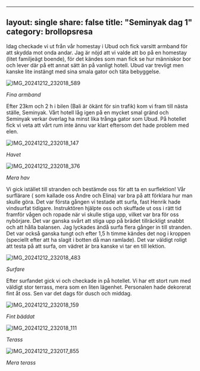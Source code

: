
---
layout: single
share: false
title: "Seminyak dag 1"
category: brollopsresa
---

Idag checkade vi ut från vår homestay i Ubud och fick varsitt armband för att skydda mot onda andar. Jag är nöjd att vi valde att bo på en homestay (litet familjeägt boende), för det kändes som man fick se hur människor bor och lever där på ett annat sätt än på vanligt hotell. Ubud var trevligt men kanske lite instängt med sina smala gator och täta bebyggelse.

![IMG_20241212_232018_589](https://github.com/user-attachments/assets/e493b847-0d29-4337-b4ad-bbe52f9970cf)

_Fina armband_

Efter 23km och 2 h i bilen (Bali är ökänt för sin trafik) kom vi fram till nästa ställe, Seminyak. Vårt hotell låg igen på en mycket smal gränd och Seminyak verkar överlag ha minst lika trånga gator som Ubud. På hotellet fick vi veta att vårt rum inte ännu var klart eftersom det hade problem med elen. 

![IMG_20241212_232018_147](https://github.com/user-attachments/assets/650aaec5-f9b7-4f5e-9036-c6b725b16f44)

_Havet_

![IMG_20241212_232018_376](https://github.com/user-attachments/assets/6156b7da-0a2a-485a-9bd9-777b5e0b14dc)

_Mera hav_

Vi gick istället till stranden och bestämde oss för att ta en surflektion! Vår surflärare ( som kallade oss Andre och Elina)  var bra på att förklara hur man skulle göra. Det var första gången vi testade att surfa, fast Henrik hade vindsurfat tidigare. Instruktören hjälpte oss och skuffade ut oss i rätt tid framför vågen och ropade när vi skulle stiga upp, vilket var bra för oss nybörjare. Det var ganska svårt att stiga upp på brädet tillräckligt snabbt och att hålla balansen. Jag lyckades ändå surfa flera gånger in till stranden. Det var också ganska tungt och efter 1,5 h timme kändes det nog i kroppen (speciellt efter att ha slagit i botten då man ramlade). Det var väldigt roligt att testa på att surfa, om vädret är bra kanske vi tar en till lektion.

![IMG_20241212_232018_483](https://github.com/user-attachments/assets/462466b3-35c4-4960-a255-cded9fc310b2)

_Surfare_

Efter surfandet gick vi och checkade in på hotellet. Vi har ett stort rum med väldigt stor terrass, mera som en liten lägenhet. Personalen hade dekorerat fint åt oss. Sen var det dags för dusch och middag.



![IMG_20241212_232018_159](https://github.com/user-attachments/assets/0f42d96c-b402-4ff4-b003-a7484ea2bd87)

_Fint bäddat_

![IMG_20241212_232018_111](https://github.com/user-attachments/assets/f9930967-7159-497d-a15b-ea2acb23104f)

_Terass_

![IMG_20241212_232017_855](https://github.com/user-attachments/assets/56a7b20f-84ab-4370-a329-0cd2f05b4b41)

_Mera terass_

